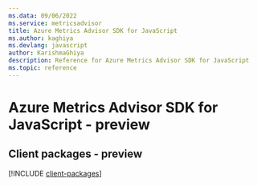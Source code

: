```yaml
---
ms.data: 09/06/2022
ms.service: metricsadvisor
title: Azure Metrics Advisor SDK for JavaScript
ms.author: kaghiya
ms.devlang: javascript
author: KarishmaGhiya
description: Reference for Azure Metrics Advisor SDK for JavaScript
ms.topic: reference
---
```

# Azure Metrics Advisor SDK for JavaScript - preview

## Client packages - preview
[!INCLUDE [client-packages](metrics-advisor-client-index.md)]
